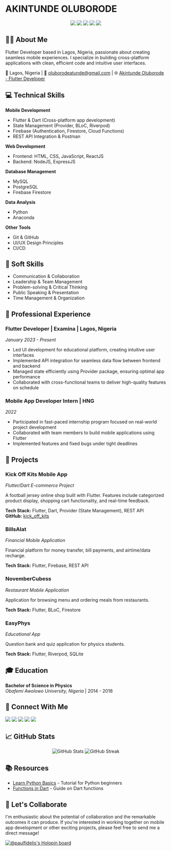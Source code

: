 # AKINTUNDE OLUBORODE

<div align="center">
  <img src="https://img.shields.io/badge/Flutter-02569B?style=for-the-badge&logo=flutter&logoColor=white" />
  <img src="https://img.shields.io/badge/Dart-0175C2?style=for-the-badge&logo=dart&logoColor=white" />
  <img src="https://img.shields.io/badge/Firebase-FFCA28?style=for-the-badge&logo=firebase&logoColor=black" />
  <img src="https://img.shields.io/badge/React-20232A?style=for-the-badge&logo=react&logoColor=61DAFB" />
  <img src="https://img.shields.io/badge/Node.js-339933?style=for-the-badge&logo=nodedotjs&logoColor=white" />
</div>

## 👋🏽 About Me
Flutter Developer based in Lagos, Nigeria, passionate about creating seamless mobile experiences. I specialize in building cross-platform applications with clean, efficient code and intuitive user interfaces.

📍 Lagos, Nigeria | 📧 [oluborodeatunde@gmail.com](mailto:oluborodeatunde@gmail.com) | 🌐 [Akintunde Oluborode - Flutter Developer](https://poyting.vercel.app/)

## 💻 Technical Skills

**Mobile Development**
- Flutter & Dart (Cross-platform app development)
- State Management (Provider, BLoC, Riverpod)
- Firebase (Authentication, Firestore, Cloud Functions)
- REST API Integration & Postman

**Web Development**
- Frontend: HTML, CSS, JavaScript, ReactJS
- Backend: NodeJS, ExpressJS

**Database Management**
- MySQL
- PostgreSQL
- Firebase Firestore

**Data Analysis**
- Python
- Anaconda

**Other Tools**
- Git & GitHub
- UI/UX Design Principles
- CI/CD

## 🧠 Soft Skills
- Communication & Collaboration
- Leadership & Team Management
- Problem-solving & Critical Thinking
- Public Speaking & Presentation
- Time Management & Organization

## 🚀 Professional Experience

### Flutter Developer | Examina | Lagos, Nigeria
*January 2023 - Present*

- Led UI development for educational platform, creating intuitive user interfaces
- Implemented API integration for seamless data flow between frontend and backend
- Managed state efficiently using Provider package, ensuring optimal app performance
- Collaborated with cross-functional teams to deliver high-quality features on schedule

### Mobile App Developer Intern | HNG
*2022*

- Participated in fast-paced internship program focused on real-world project development
- Collaborated with team members to build mobile applications using Flutter
- Implemented features and fixed bugs under tight deadlines

## 📱 Projects

### Kick Off Kits Mobile App
*Flutter/Dart E-commerce Project*

A football jersey online shop built with Flutter. Features include categorized product display, shopping cart functionality, and real-time feedback.

**Tech Stack:** Flutter, Dart, Provider (State Management), REST API  
**GitHub:** [kick_off_kits](https://github.com/fidelmak/kick_off_kits)

### BillsAlat
*Financial Mobile Application*

Financial platform for money transfer, bill payments, and airtime/data recharge.

**Tech Stack:** Flutter, Firebase, REST API

### NovemberCubess
*Restaurant Mobile Application*

Application for browsing menu and ordering meals from restaurants.

**Tech Stack:** Flutter, BLoC, Firestore

### EasyPhys
*Educational App*

Question bank and quiz application for physics students.

**Tech Stack:** Flutter, Riverpod, SQLite

## 🎓 Education

**Bachelor of Science in Physics**  
*Obafemi Awolowo University, Nigeria* | 2014 - 2018

## 🔗 Connect With Me

<div align="left">
  <a href="https://twitter.com/DelisIgib" target="_blank"><img src="https://img.shields.io/badge/Twitter-1DA1F2?style=for-the-badge&logo=twitter&logoColor=white" /></a>
  <a href="https://www.upwork.com/freelancers/~0135be12f28cdc12be" target="_blank"><img src="https://img.shields.io/badge/Upwork-6FDA44?style=for-the-badge&logo=upwork&logoColor=white" /></a>
  <a href="https://bigfidelis.notion.site/bigfidelis/Function-In-Dart-4169e29cfdf443cf919854d0d2c2cd44/" target="_blank"><img src="https://img.shields.io/badge/Notion-000000?style=for-the-badge&logo=notion&logoColor=white" /></a>
  <a href="https://holopin.io/@paulfidelis" target="_blank"><img src="https://img.shields.io/badge/Holopin-8933FF?style=for-the-badge&logo=holopin&logoColor=white" /></a>
  <a href="https://akinholub.gumroad.com/l/Basic-python" target="_blank"><img src="https://img.shields.io/badge/Gumroad-FF90E8?style=for-the-badge&logo=gumroad&logoColor=white" /></a>
</div>

## 📈 GitHub Stats

<div align="center">
  <img src="https://github-readme-stats.vercel.app/api?username=fidelmak&show_icons=true&theme=tokyonight" alt="GitHub Stats" />
  <img src="https://github-readme-streak-stats.herokuapp.com/?user=fidelmak&theme=tokyonight" alt="GitHub Streak" />
</div>

## 📚 Resources

- [Learn Python Basics](https://akinholub.gumroad.com/l/Basic-python) - Tutorial for Python beginners
- [Functions in Dart](https://bigfidelis.notion.site/bigfidelis/Function-In-Dart-4169e29cfdf443cf919854d0d2c2cd44/) - Guide on Dart functions

## 💬 Let's Collaborate

I'm enthusiastic about the potential of collaboration and the remarkable outcomes it can produce. If you're interested in working together on mobile app development or other exciting projects, please feel free to send me a direct message!

[![@paulfidelis's Holopin board](https://holopin.me/paulfidelis)](https://holopin.io/@paulfidelis)

<!---
fidelmak/fidelmak is a ✨ special ✨ repository because its `README.md` (this file) appears on your GitHub profile.
You can click the Preview link to take a look at your changes.
--->
